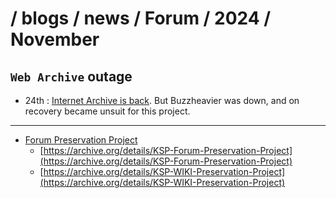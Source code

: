 # / blogs / news / Forum / 2024 / November

## `Web Archive` outage

* 24th : [Internet Archive is back](./24_Archive-is-back). But Buzzheavier was down, and on recovery became unsuit for this project.

- - -

* [Forum Preservation Project](https://github.com/net-lisias-ksp/KSP-Forum-Preservation-Project)
    + [https://archive.org/details/KSP-Forum-Preservation-Project](https://archive.org/details/KSP-Forum-Preservation-Project)
    + [https://archive.org/details/KSP-WIKI-Preservation-Project](https://archive.org/details/KSP-WIKI-Preservation-Project)
